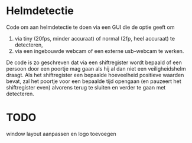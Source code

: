 # Helmdetectie

Code om aan helmdetectie te doen via een GUI die de optie geeft om 
1) via tiny (20fps, minder accuraat) of normal (2fp, heel accuraat) te detecteren,
2) via een ingebouwde webcam of een externe usb-webcam te werken.

De code is zo geschreven dat via een shiftregister wordt bepaald of een persoon door een poortje mag gaan als hij al dan niet een veiligheidshelm draagt. Als het shiftregister een bepaalde hoeveelheid positieve waarden bevat, zal het poortje voor een bepaalde tijd opengaan (en pauzeert het shiftregister even) alvorens terug te sluiten en verder te gaan met detecteren.

# TODO
window layout aanpassen en logo toevoegen
